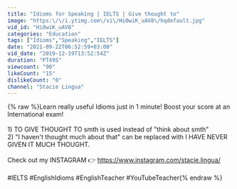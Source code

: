 ```yaml
---
title: "Idioms for Speaking | IELTS | Give thought to"
image: "https:\/\/i.ytimg.com\/vi\/Hi0wiK_uAV8\/hqdefault.jpg"
vid_id: "Hi0wiK_uAV8"
categories: "Education"
tags: ["Idioms","Speaking","IELTS"]
date: "2021-09-22T06:52:59+03:00"
vid_date: "2019-12-19T13:52:54Z"
duration: "PT49S"
viewcount: "90"
likeCount: "15"
dislikeCount: "0"
channel: "Stacie Lingua"
---
```

{% raw %}Learn really useful Idioms just in 1 minute! Boost your score at an International exam!<br /><br />1) TO GIVE THOUGHT TO smth is used instead of &quot;think about smth&quot; <br />2) &quot;I haven't thought much about that&quot; can be replaced with I HAVE NEVER GIVEN IT MUCH THOUGHT.<br /><br />Check out my  INSTAGRAM 👉 <a rel="nofollow" target="blank" href="https://www.instagram.com/stacie.lingua/">https://www.instagram.com/stacie.lingua/</a><br /><br />#IELTS #EnglishIdioms #EnglishTeacher #YouTubeTeacher{% endraw %}
